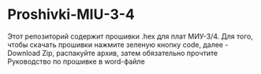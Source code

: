# Proshivki-MIU-3-4
Этот репозиторий содержит прошивки .hex для плат МИУ-3/4.
Для того, чтобы скачать прошивки нажмите зеленую кнопку code, далее - Download Zip, распакуйте архив, затем обязательно прочтите Руководство по прошивке в word-файле 
